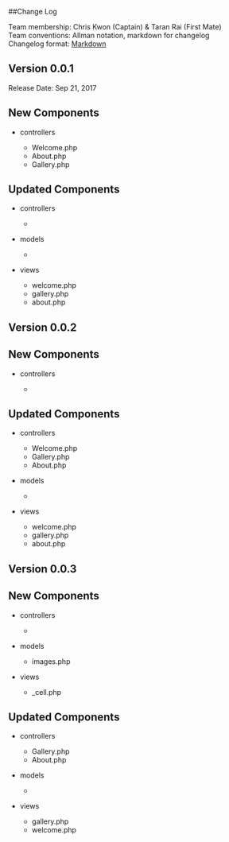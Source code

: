 ##Change Log

Team membership:  Chris Kwon (Captain) & Taran Rai (First Mate)  
Team conventions: Allman notation, markdown for changelog  
Changelog format: [Markdown](https://github.com/adam-p/markdown-here/wiki/Markdown-Cheatsheet) 

## Version 0.0.1

Release Date: Sep 21, 2017

## New Components

-   controllers

    -   Welcome.php
    -	About.php
    -	Gallery.php
    
## Updated Components

-   controllers

    -   

-   models

    -   

-   views

    -   welcome.php
    - 	gallery.php
    -	about.php

## Version 0.0.2

## New Components

-   controllers

    -
    
## Updated Components

-   controllers

    -   Welcome.php
    -   Gallery.php
    -   About.php

-   models

    -   

-   views

    -   welcome.php
    - 	gallery.php
    -	about.php

## Version 0.0.3

## New Components

-   controllers

    -

-   models

    - images.php

-   views

    - _cell.php
    
## Updated Components

-   controllers

    - Gallery.php
    - About.php


-   models

    -   

-   views

    - gallery.php
    - welcome.php


